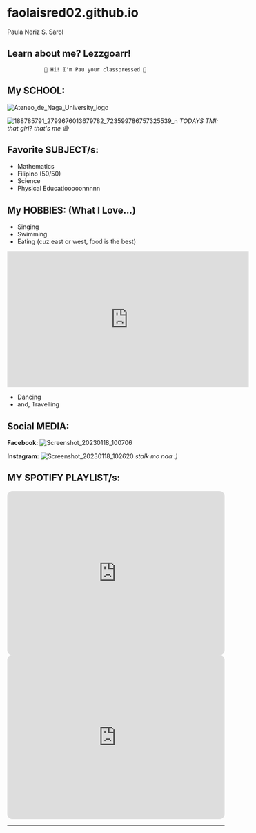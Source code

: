 # faolaisred02.github.io
Paula Neriz S. Sarol


## **Learn about me? Lezzgoarr!**

                👋 Hi! I'm Pau your classpressed 🤏
                                                  
                                                  
                                                  
## My SCHOOL:

![Ateneo_de_Naga_University_logo](https://user-images.githubusercontent.com/122423988/213181162-6bd6e4ce-1bff-4c14-891b-cfaea5f466e4.png)



![188785791_2799676013679782_723599786757325539_n](https://user-images.githubusercontent.com/122423988/213180661-b2bfb9c8-31c8-48b4-9c03-7f65bee4d56d.jpg)
*TODAYS TMI: that girl? that's me 😆*



## Favorite SUBJECT/s:
  - Mathematics
  - Filipino (50/50)
  - Science
  - Physical Educatiooooonnnnn



## My HOBBIES: (What I Love...)
  - Singing
  - Swimming
  - Eating (cuz east or west, food is the best)
<iframe width="560" height="315" src="https://www.youtube.com/embed/Q1obVwenOcE" title="YouTube video player" frameborder="0" allow="accelerometer; autoplay; clipboard-write; encrypted-media; gyroscope; picture-in-picture; web-share" allowfullscreen></iframe>

  - Dancing
  -  and, Travelling



## Social MEDIA:

**Facebook:** 
![Screenshot_20230118_100706](https://user-images.githubusercontent.com/122423988/213194552-bc579827-a0a6-4983-82ee-55a1c837a6b6.png)

**Instagram:**
![Screenshot_20230118_102620](https://user-images.githubusercontent.com/122423988/213197256-28527844-bba8-4c78-90cc-6aac82b4f543.png)
*stalk mo naa :)*



## MY SPOTIFY PLAYLIST/s:

<iframe style="border-radius:12px" src="https://open.spotify.com/embed/playlist/71PpDi9XPMweRHyeksrqVH?utm_source=generator&theme=0" width="100%" height="380" frameBorder="0" allowfullscreen="" allow="autoplay; clipboard-write; encrypted-media; fullscreen; picture-in-picture" loading="lazy"></iframe>


<iframe style="border-radius:12px" src="https://open.spotify.com/embed/playlist/6GVVhAjGsu8hRUSyf2ZPfk?utm_source=generator&theme=0" width="100%" height="380" frameBorder="0" allowfullscreen="" allow="autoplay; clipboard-write; encrypted-media; fullscreen; picture-in-picture" loading="lazy"></iframe>

---
